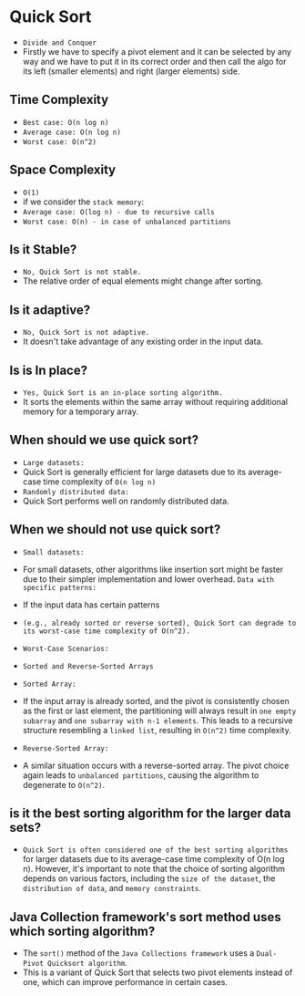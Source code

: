 # Quick Sort
- `Divide and Conquer`
- Firstly we have to specify a pivot element and it can be selected by any way and we have to put it in its correct order and then call the algo for its left (smaller elements) and right (larger elements) side.
## Time Complexity
- `Best case: O(n log n)`
- `Average case: O(n log n)`
- `Worst case: O(n^2)`
## Space Complexity
- `O(1)` 
- if we consider the `stack memory`:
- `Average case: O(log n) - due to recursive calls`
- `Worst case: O(n) - in case of unbalanced partitions`
## Is it Stable?
- `No, Quick Sort is not stable.` 
- The relative order of equal elements might change after sorting.
## Is it adaptive?
- `No, Quick Sort is not adaptive.` 
- It doesn't take advantage of any existing order in the input data.
## Is is In place?
- `Yes, Quick Sort is an in-place sorting algorithm.` 
- It sorts the elements within the same array without requiring additional memory for a temporary array.
## When should we use quick sort?
- `Large datasets:` 
- Quick Sort is generally efficient for large datasets due to its average-case time complexity of `O(n log n)`
- `Randomly distributed data:` 
- Quick Sort performs well on randomly distributed data.
## When we should not use quick sort?
- `Small datasets:` 
- For small datasets, other algorithms like insertion sort might be faster due to their simpler implementation and lower overhead.
`Data with specific patterns:` 
- If the input data has certain patterns 
- `(e.g., already sorted or reverse sorted), Quick Sort can degrade to its worst-case time complexity of O(n^2).`

- `Worst-Case Scenarios:` 
- `Sorted and Reverse-Sorted Arrays`
- `Sorted Array:` 
- If the input array is already sorted, and the pivot is consistently chosen as the first or last element, the partitioning will always result in `one empty subarray` and `one subarray with n-1 elements`. This leads to a recursive structure resembling a `linked list`, resulting in `O(n^2)` time complexity.
- `Reverse-Sorted Array:` 
- A similar situation occurs with a reverse-sorted array. The pivot choice again leads to `unbalanced partitions`, causing the algorithm to degenerate to `O(n^2)`.
## is it the best sorting algorithm for the larger data sets?
- `Quick Sort is often considered one of the best sorting algorithms` for larger datasets due to its average-case time complexity of O(n log n). However, it's important to note that the choice of sorting algorithm depends on various factors, including the `size of the dataset`, the `distribution of data`, and `memory constraints`.
## Java Collection framework's sort method uses which sorting algorithm?
- The `sort()` method of the `Java Collections framework` uses a `Dual-Pivot Quicksort algorithm`. 
- This is a variant of Quick Sort that selects two pivot elements instead of one, which can improve performance in certain cases.
